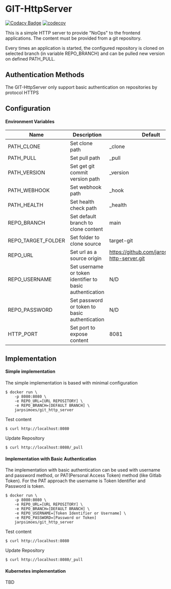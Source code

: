 # GIT-HttpServer

[![Codacy Badge](https://app.codacy.com/project/badge/Grade/b0fde431e29c4e3ba47560a973279fef)](https://www.codacy.com/gh/jarpsimoes/git-http-server/dashboard?utm_source=github.com&amp;utm_medium=referral&amp;utm_content=jarpsimoes/git-http-server&amp;utm_campaign=Badge_Grade)
[![codecov](https://codecov.io/gh/jarpsimoes/git-http-server/branch/main/graph/badge.svg?token=CCRRRCYLM1)](https://codecov.io/gh/jarpsimoes/git-http-server)

This is a simple HTTP server to provide "NoOps" to the frontend applications.
The content must be provided from a git repository. 

Every times an application is started, the configured repository is cloned on 
selected branch (in variable REPO_BRANCH) and can be pulled new version on defined PATH_PULL.

## Authentication Methods

The GIT-HttpServer only support basic authentication on repositories by protocol HTTPS

## Configuration

#### Environment Variables
| Name               | Description                                              | Default                                           | Mandatory |
|--------------------|----------------------------------------------------------|---------------------------------------------------|-----------|
| PATH_CLONE         | Set clone path                                           | _clone                                            | Yes       |
| PATH_PULL          | Set pull path                                            | _pull                                             | Yes       |
| PATH_VERSION       | Set get git commit version path                          | _version                                          | Yes       |
| PATH_WEBHOOK       | Set webhook path                                         | _hook                                             | Yes       |
| PATH_HEALTH        | Set health check path                                    | _health                                           | Yes       |
| REPO_BRANCH        | Set default branch to clone content                      | main                                              | Yes       |
| REPO_TARGET_FOLDER | Set folder to clone source                               | target-git                                        | Yes       |
| REPO_URL           | Set url as a source origin                               | https://github.com/jarpsimoes/git-http-server.git | Yes       |
| REPO_USERNAME      | Set username or token identifier to basic authentication | N/D                                               | No        |
| REPO_PASSWORD      | Set password or token to basic authentication            | N/D                                               | No        |
| HTTP_PORT          | Set port to expose content                               | 8081                                              | Yes       |




## Implementation

#### Simple implementation

The simple implementation is based with minimal configuration
```shell
$ docker run \ 
    -p 8080:8080 \
    -e REPO_URL=[URL REPOSITORY] \
    -e REPO_BRANCH=[DEFAULT BRANCH] \
    jarpsimoes/git_http_server
```
Test content
```shell
$ curl http://localhost:8080
```

Update Repository
````shell
$ curl http://localhost:8080/_pull
````

#### Implementation with Basic Authentication

The implementation with basic authentication can be used with username and password method, or PAT(Personal Access Token) method (like Gitlab Token).
For the PAT approach the username is Token Identifier and Password is token.

```shell
$ docker run \ 
    -p 8080:8080 \
    -e REPO_URL=[URL REPOSITORY] \
    -e REPO_BRANCH=[DEFAULT BRANCH] \
    -e REPO_USERNAME=[Token Identifier or Username] \
    -e REPO_PASSWORD=[Password or Token]
    jarpsimoes/git_http_server
```

Test content
```shell
$ curl http://localhost:8080
```

Update Repository
````shell
$ curl http://localhost:8080/_pull
````

#### Kubernetes implementation
TBD
